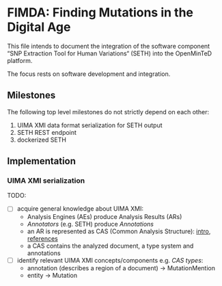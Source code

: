 # FIMDA: Finding Mutations in the Digital Age

This file intends to document the integration of the software component “SNP Extraction Tool for Human Variations“ (SETH) into the OpenMinTeD platform.

The focus rests on software development and integration.

## Milestones
The following top level milestones do not strictly depend on each other:
1. UIMA XMI data format serialization for SETH output
2. SETH REST endpoint
3. dockerized SETH

## Implementation

### UIMA XMI serialization
TODO:
- [ ] acquire general knowledge about UIMA XMI:
    * Analysis Engines (AEs) produce Analysis Results (ARs)
    * *Annotators* (e.g. SETH) produce *Annotations*
    * an AR is represented as CAS (Common Analysis Structure): [intro](https://uima.apache.org/d/uimaj-current/overview_and_setup.html#ugr.ovv.conceptual.representing_results_in_cas), [references](https://uima.apache.org/d/uimaj-current/references.html#ugr.ref.cas)
    * a CAS contains the analyzed document, a type system and annotations
- [ ] identify relevant UIMA XMI concepts/components e.g. *CAS types*:
    * annotation (describes a region of a document) -> MutationMention 
    * entity -> Mutation   
